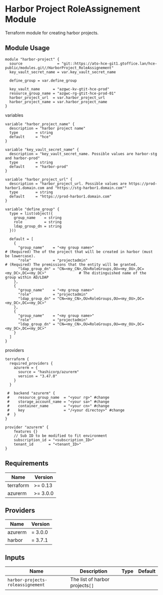 # Harbor Project RoleAssignement Module

Terraform module for creating harbor projects.

## Module Usage

```hcl
module "harbor-project" {
  source                = "git::https://ato-hce-git1.gtoffice.lan/hce-public/modules.git//HarborProject_RoleAssignement"
  key_vault_secret_name = var.key_vault_secret_name

  define_group = var.define_group

  key_vault_name      = "azgwc-kv-gtit-hce-prod"
  resource_group_name = "azgwc-rg-gtit-hce-prod-01"
  harbor_project_url  = var.harbor_project_url
  harbor_project_name = var.harbor_project_name
}
```
variables
```hcl
variable "harbor_project_name" {
  description = "harbor project name"
  type        = string
  default     = "hce"
}

variable "key_vault_secret_name" {
  description = "key_vault_secret_name. Possible values are harbor-stg and harbor-prod"
  type        = string
  default     = "harbor-prod"
}

variable "harbor_project_url" {
  description = "harbor_project_url. Possible values are https://prod-harbor1.domain.com and "https://stg-harbor1.domain.com""
  type        = string
  default     = "https://prod-harbor1.domain.com"
}

variable "define_group" {
  type = list(object({
    group_name    = string
    role          = string
    ldap_group_dn = string
  }))

  default = [
    {
      "group_name"    = "<my group name>"                                                         # (Required) The of the project that will be created in harbor (must be lowercase).
      "role"          = "projectadmin"                                                            # (Required) The premissions that the entity will be granted.
      "ldap_group_dn" = "CN=<my_CN>,OU=RoleGroups,OU=<my_OU>,DC=<my_DC>,DC=<my_DC>"               # The distinguished name of the group within AD/LDAP
    },
    {
      "group_name"    = "<my group name>"
      "role"          = "projectadmin"
      "ldap_group_dn" = "CN=<my_CN>,OU=RoleGroups,OU=<my_OU>,DC=<my_DC>,DC=<my_DC>"
    },
    {
      "group_name"    = "<my group name>"
      "role"          = "projectadmin"
      "ldap_group_dn" = "CN=<my_CN>,OU=RoleGroups,OU=<my_OU>,DC=<my_DC>,DC=<my_DC>"
    }
  ]
}
```
providers
```hcl
terraform {
  required_providers {
    azurerm = {
      source = "hashicorp/azurerm"
      version = "3.47.0"
    }
  }

 #  backend "azurerm" {
 #    resource_group_name  = "<your rg>" #change
 #    storage_account_name = "<your sa>" #change
 #    container_name       = "<your cn>" #change
 #    key                  = "/<your directoy>" #change
 #  }
}

provider "azurerm" {
    features {}
    // Sub ID to be modified to fit environment
    subscription_id = "<subscription_ID>"
    tenant_id       = "<tenant_ID>"
}
```

## Requirements

Name | Version
-----|--------
terraform | >= 0.13
azurerm | >= 3.0.0

## Providers

| Name | Version |
|------|---------|
azurerm | = 3.0.0
harbor | = 3.7.1

## Inputs

Name | Description | Type | Default
---- | ----------- | ---- | -------
`harbor-projects-roleassignement`|The list of harbor projects`[]`
